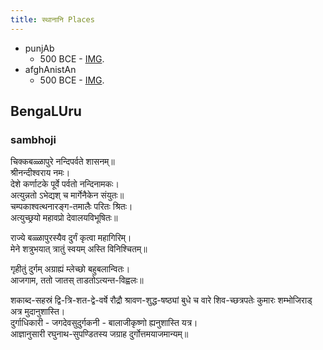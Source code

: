 ```yaml
---
title: स्थानानि Places
---
```

- punjAb
    - 500 BCE - [IMG](../../../../images/maps/panjAb-500BCE.png).
- afghAnistAn
    - 500 BCE - [IMG](../../../images/maps/gAndhAra-500BCE.png).
    
## BengaLUru
### sambhoji
चिक्कबळ्ळापुरे नन्दिपर्वते शासनम्॥  
श्रीनन्दीश्वराय नमः।  
देशे कर्णाटके पूर्वे पर्वतो नन्दिनामकः।  
अत्युन्नतो ऽभेद्यश् च मार्गेनैकेन संयुतः॥  
चम्पकाश्वत्थनारङ्ग-तमालैः परितः श्रितः।  
अत्युच्छ्रयो महावप्रो देवालयविभूषितः॥

राज्ये बळ्ळापुरस्यैव दुर्गं कृत्वा महागिरिम्।  
मेने शत्रुभयात् त्रातुं स्वयम् अस्ति विनिश्चितम्॥  

गृहीतुं दुर्गम् अग्राह्यं म्लेच्छो बहुबलान्वितः।  
आजगाम, ततो जातस् ताडतोऽत्यन्त-विह्वलः॥  

शकाब्द-सहस्रं द्वि-त्रि-शत-द्वे-वर्षे रौद्रौ श्रावण-शुद्ध-षष्ठ्यां बुधे च वारे शिव-च्छत्रपतेः कुमारः शम्भोजिराड् अत्र मुदानुशास्ति।  
दुर्गाधिकारी - जगदेवसुदुर्गकनी - बालाजीकृष्णो ह्यनुशास्ति यत्र।  
आज्ञानुसारी रघुनाथ-सुपण्डितस्य जग्राह दुर्गोत्तमयाजमान्यम्॥ 